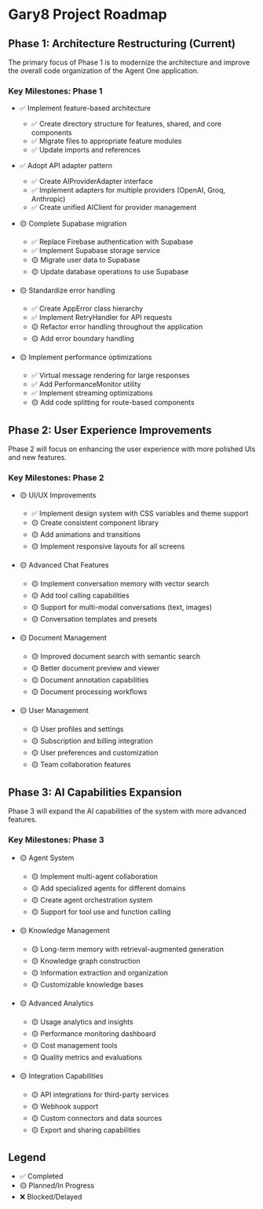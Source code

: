 # Gary8 Project Roadmap

## Phase 1: Architecture Restructuring (Current)

The primary focus of Phase 1 is to modernize the architecture and improve the overall code organization of the Agent One application.

### Key Milestones: Phase 1

- ✅ Implement feature-based architecture
  - ✅ Create directory structure for features, shared, and core components
  - ✅ Migrate files to appropriate feature modules
  - ✅ Update imports and references

- ✅ Adopt API adapter pattern
  - ✅ Create AIProviderAdapter interface
  - ✅ Implement adapters for multiple providers (OpenAI, Groq, Anthropic)
  - ✅ Create unified AIClient for provider management

- 🟡 Complete Supabase migration
  - ✅ Replace Firebase authentication with Supabase
  - ✅ Implement Supabase storage service
  - 🟡 Migrate user data to Supabase
  - 🟡 Update database operations to use Supabase

- 🟡 Standardize error handling
  - ✅ Create AppError class hierarchy
  - ✅ Implement RetryHandler for API requests
  - 🟡 Refactor error handling throughout the application
  - 🟡 Add error boundary handling

- 🟡 Implement performance optimizations
  - ✅ Virtual message rendering for large responses
  - ✅ Add PerformanceMonitor utility
  - ✅ Implement streaming optimizations
  - 🟡 Add code splitting for route-based components

## Phase 2: User Experience Improvements

Phase 2 will focus on enhancing the user experience with more polished UIs and new features.

### Key Milestones: Phase 2

- 🟡 UI/UX Improvements
  - ✅ Implement design system with CSS variables and theme support
  - 🟡 Create consistent component library
  - 🟡 Add animations and transitions
  - 🟡 Implement responsive layouts for all screens

- 🟡 Advanced Chat Features
  - 🟡 Implement conversation memory with vector search
  - 🟡 Add tool calling capabilities
  - 🟡 Support for multi-modal conversations (text, images)
  - 🟡 Conversation templates and presets

- 🟡 Document Management
  - 🟡 Improved document search with semantic search
  - 🟡 Better document preview and viewer
  - 🟡 Document annotation capabilities
  - 🟡 Document processing workflows

- 🟡 User Management
  - 🟡 User profiles and settings
  - 🟡 Subscription and billing integration
  - 🟡 User preferences and customization
  - 🟡 Team collaboration features

## Phase 3: AI Capabilities Expansion

Phase 3 will expand the AI capabilities of the system with more advanced features.

### Key Milestones: Phase 3

- 🟡 Agent System
  - 🟡 Implement multi-agent collaboration
  - 🟡 Add specialized agents for different domains
  - 🟡 Create agent orchestration system
  - 🟡 Support for tool use and function calling

- 🟡 Knowledge Management
  - 🟡 Long-term memory with retrieval-augmented generation
  - 🟡 Knowledge graph construction
  - 🟡 Information extraction and organization
  - 🟡 Customizable knowledge bases

- 🟡 Advanced Analytics
  - 🟡 Usage analytics and insights
  - 🟡 Performance monitoring dashboard
  - 🟡 Cost management tools
  - 🟡 Quality metrics and evaluations

- 🟡 Integration Capabilities
  - 🟡 API integrations for third-party services
  - 🟡 Webhook support
  - 🟡 Custom connectors and data sources
  - 🟡 Export and sharing capabilities

## Legend

- ✅ Completed
- 🟡 Planned/In Progress
- ❌ Blocked/Delayed
